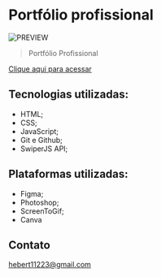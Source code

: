 # Portfólio profissional

![PREVIEW](/assets/preview.gif)

> Portfólio Profissional

[Clique aqui para acessar](https://herbertribeiro19.github.io/Portifolio/)

## Tecnologias utilizadas:
- HTML;
- CSS;
- JavaScript;
- Git e Github;
- SwiperJS API;

## Plataformas utilizadas:
- Figma;
- Photoshop;
- ScreenToGif;
- Canva

## Contato
hebert11223@gmail.com



